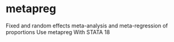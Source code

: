 # metapreg
Fixed and random effects meta-analysis and meta-regression of proportions Use metapreg With STATA 18
